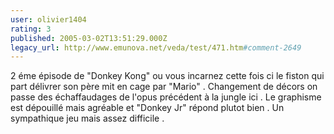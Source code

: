 ```yaml
---
user: olivier1404
rating: 3
published: 2005-03-02T13:51:29.000Z
legacy_url: http://www.emunova.net/veda/test/471.htm#comment-2649
---
```

2 éme épisode de "Donkey Kong" ou vous incarnez cette fois ci le fiston qui part délivrer son père mit en cage par "Mario" .
Changement de décors on passe des échaffaudages de l'opus précédent à la jungle ici .
Le graphisme est dépouillé mais agréable et "Donkey Jr" répond plutot bien .
Un sympathique jeu mais assez difficile .